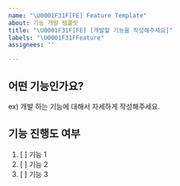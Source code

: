 ```yaml
---
name: "\U0001F31F[FE] Feature Template"
about: 기능 개발 템플릿
title: "\U0001F31F[FE] [개발할 기능을 작성해주세요]"
labels: "\U0001F31FFeature"
assignees: ''

---
```


## 어떤 기능인가요?
ex) 개발 하는 기능에 대해서 자세하게 작성해주세요.

## 기능 진행도 여부
1. [  ]  기능 1
2. [  ]  기능 2
3. [  ]  기능 3
